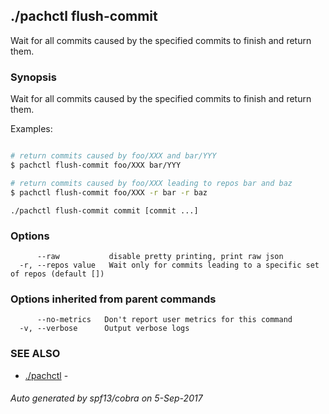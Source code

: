 ## ./pachctl flush-commit

Wait for all commits caused by the specified commits to finish and return them.

### Synopsis


Wait for all commits caused by the specified commits to finish and return them.

Examples:

```sh

# return commits caused by foo/XXX and bar/YYY
$ pachctl flush-commit foo/XXX bar/YYY

# return commits caused by foo/XXX leading to repos bar and baz
$ pachctl flush-commit foo/XXX -r bar -r baz

```

```
./pachctl flush-commit commit [commit ...]
```

### Options

```
      --raw           disable pretty printing, print raw json
  -r, --repos value   Wait only for commits leading to a specific set of repos (default [])
```

### Options inherited from parent commands

```
      --no-metrics   Don't report user metrics for this command
  -v, --verbose      Output verbose logs
```

### SEE ALSO
* [./pachctl](./pachctl.md)	 - 

###### Auto generated by spf13/cobra on 5-Sep-2017
